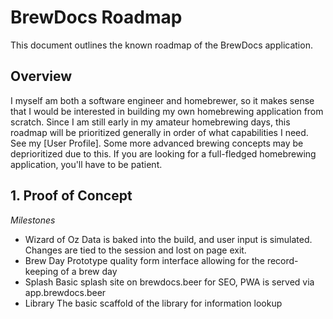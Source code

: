 # BrewDocs Roadmap

This document outlines the known roadmap of the BrewDocs application.

## Overview

I myself am both a software engineer and homebrewer, so it makes sense that I would be interested in building my own homebrewing
application from scratch. Since I am still early in my amateur homebrewing days, this roadmap will be prioritized generally
in order of what capabilities I need. See my [User Profile]. Some more advanced brewing concepts may be deprioritized due to this.
If you are looking for a full-fledged homebrewing application, you'll have to be patient.

## 1. Proof of Concept

*Milestones*
- Wizard of Oz
  Data is baked into the build, and user input is simulated. Changes are tied to the session and lost on page exit.
- Brew Day
  Prototype quality form interface allowing for the record-keeping of a brew day
- Splash
  Basic splash site on brewdocs.beer for SEO, PWA is served via app.brewdocs.beer
- Library
  The basic scaffold of the library for information lookup

